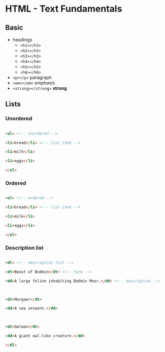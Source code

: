# HTML - Text Fundamentals

## Basic

- headings
	- `<h1></h1>`
	- `<h2></h2>`
	- `<h3></h3>`
	- `<h4></h4>`
	- `<h5></h5>`
	- `<h6></h6>`
- `<p></p>` paragraph
- `<em></em>` <em>emphasis</em>
- `<strong></strong>` <strong>strong</strong>

  

## Lists

### Unordered

```html

<ul> <!-- unordered -->

<li>bread</li> <!-- list item -->

<li>milk</li>

<li>eggs</li>

</ul>

```

### Ordered

```html

<ol> <!-- ordered -->

<li>bread</li> <!-- list item -->

<li>milk</li>

<li>eggs</li>

</ol>

```

  

### Description list

```html

<dl> <!-- description list -->

<dt>Beast of Bodmin</dt> <!-- term -->

<dd>A large feline inhabiting Bodmin Moor.</dd> <!-- description -->

  

<dt>Morgawr</dt>

<dd>A sea serpent.</dd>

  

<dt>Owlman</dt>

<dd>A giant owl-like creature.</dd>

</dl>
```